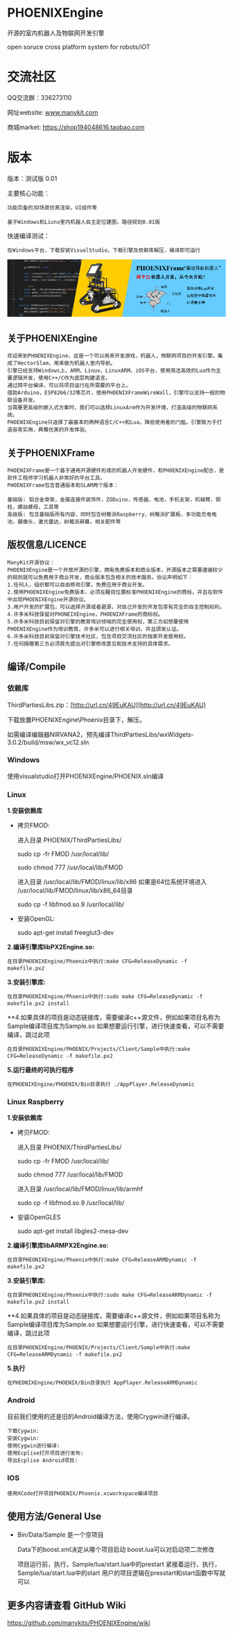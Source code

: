 # PHOENIXEngine

开源的室内机器人及物联网开发引擎

open soruce cross platform system for robots/iOT

# 交流社区

QQ交流群：336273110

网址website: www.manykit.com

商城market: https://shop194048616.taobao.com

# 版本

版本：测试版 0.01

主要核心功能：

    功能完备的3D场景仿真渲染，UI组件等

    基于Windows和Liunx室内机器人自主定位建图，路径规划0.01版
    
快速编译测试：

    在Windows平台，下载安装VisualStudio，下载引擎及依赖库解压，编译即可运行

![avatar](Documentation/ShowImagesGitHub/img/phoenixframe.png)

## 关于PHOENIXEngine

	欢迎来到PHOENIXEngine，这是一个可以用来开发游戏，机器人，物联网项目的开发引擎。集成了HectorSlam，用来做为机器人室内导航。
	引擎已经支持Windows上，ARM，Linux，LinuxARM，iOS平台，使用简洁高效的Lua作为主要逻辑开发，使用C++/C作为底层构建语言。
	通过跨平台编译，可以将项目运行在所需要的平台上。
	借助Arduino，ESP8266/32等芯片，使用PHOENIXFrameWireWall，引擎可以支持一般的物联设备开发。
	当需要更高级的嵌入式方案时，我们可以选择LinuxArm作为开发环境，打造高级的物联网系统。
	PHOENIXEngine只选择了最基本的两种语言C/C++和Lua，降低使用者的门槛。引擎致力于打造容易实用，典雅优美的开发体验。
	
## 关于PHOENIXFrame

    PHOENIXFrame是一个基于通用开源硬件形成的机器人开发硬件，和PHOENIXEngine配合，是软件工程师学习机器人非常好的平台工具。
	PHOENIXFrame包含普通版本和SLAM两个版本：
	
	基础版: 铝合金骨架，金属连接件装饰件，ZODuino，传感器，电池，手机支架，机械臂，铜柱，螺丝螺母，工具等
    高级版: 包含基础版所有内容，同时包含树莓派Raspberry，树莓派扩展板，多功能充电电池，摄像头，激光雷达，树莓派屏幕，相关配件等
	
	

## 版权信息/LICENCE

	ManyKit开源协议：
	PHOENIXEngine是一个开放开源的引擎，拥有免费版本和商业版本，开源版本之需要遵循较少的规则就可以免费用于商业开发，商业版本包含相关的技术服务。协议声明如下：
	1.任何人，组织都可以自由修改引擎，免费应用于商业开发。
	2.使用PHOENIXEngine免费版本，必须在醒目位置标准PHOENIXEngine的商标，并且在软件中出现PHOENIXEngine开源协议。
	3.用户开发的扩展包，可以选择开源或者避源，对自己开发的开发包享有完全的自主控制权利。
	4.许多米科技保留对PHONEIXEngine，PHOENIXFrame的商标权。
	5.许多米科技目前保留对引擎的教育培训领域的完全使用权，第三方如想要使用PHOENIXEngine作为培训教育，许多米可以进行相关培训，并且颁发认证。
	6.许多米科技目前保留对引擎技术社区，包含项目交流社区的独家开发使用权。
	7.任何捐赠第三方必须首先提出对引擎修改意见和技术支持的具体需求。

##  编译/Compile

### 依赖库

ThirdPartiesLibs.zip：[http://url.cn/49EuKAU](http://url.cn/49EuKAU)

下载放置PHOENIXEngine\Phoenix目录下，解压。

如需编译编辑器NIRVANA2，预先编译ThirdPartiesLibs/wxWidgets-3.0.2/build/msw/wx_vc12.sln

### Windows

使用visualstudio打开PHOENIXEngine/PHOENIX.sln编译

### Linux

**1.安装依赖库**

- 	拷贝FMOD:

	进入目录 PHOENIX/ThirdPartiesLibs/

	sudo cp -fr FMOD /usr/local/lib/ 

	sudo chmod 777 /usr/local/lib/FMOD
	
	进入目录 /usr/local/lib/FMOD/linux/lib/x86
	如果是64位系统环境进入 /usr/local/lib/FMOD/linux/lib/x86_64目录

	sudo cp -f libfmod.so.9 /usr/local/lib/

- 	安装OpenGL:

	sudo apt-get install freeglut3-dev

**2.编译引擎库libPX2Engine.so:**

	在目录PHOENIXEngine/Phoenix中执行:make CFG=ReleaseDynamic -f makefile.px2

**3.安装引擎库:**

	在目录PHOENIXEngine/Phoenix中执行:sudo make CFG=ReleaseDynamic -f makefile.px2 install

**4.如果具体的项目是动态链接库，需要编译c++源文件，例如如果项目名称为Sample编译项目库为Sample.so
如果想要运行引擎，进行快速查看，可以不需要编译，跳过此项

	在目录PHOENIXEngine/PHOENIX/Projects/Client/Sample中执行:make CFG=ReleaseDynamic -f makefile.px2

**5.运行最终的可执行程序**
	
	在PHOENIXEngine/PHOENIX/Bin目录执行 ./AppPlayer.ReleaseDynamic
	
### Linux Raspberry

**1.安装依赖库**

- 拷贝FMOD:

	进入目录 PHOENIX/ThirdPartiesLibs/

	sudo cp -fr FMOD /usr/local/lib/ 

	sudo chmod 777 /usr/local/lib/FMOD
	
	进入目录 /usr/local/lib/FMOD/linux/lib/armhf

	sudo cp -f libfmod.so.9 /usr/local/lib/

- 	安装OpenGLES
	
	sudo apt-get install libgles2-mesa-dev

**2.编译引擎库libARMPX2Engine.so:**

	在目录PHEONIXEngine/Phoenix中执行:make CFG=ReleaseARMDynamic -f makefile.px2

**3.安装引擎库:**

	在目录PHEONIXEngine/Phoenix中执行:sudo make CFG=ReleaseARMDynamic -f makefile.px2 install

**4.如果具体的项目是动态链接库，需要编译c++源文件，例如如果项目名称为Sample编译项目库为Sample.so
如果想要运行引擎，进行快速查看，可以不需要编译，跳过此项

	在目录PHOENIXEngine/PHOENIX/Projects/Client/Sample中执行:make CFG=ReleaseARMDynamic -f makefile.px2

**5.执行**
	
	在PHEONIXEngine/PHOENIX/Bin目录执行 AppPlayer.ReleaseARMDynamic

### Android

目前我们使用的还是旧的Android编译方法，使用Crygwin进行编译。

	下载Cygwin:
	安装Cygwin:
	使用Cygwin进行编译:
	使用Ecplise打开项目进行发布:
	导出Ecplise Android项目:

### IOS

	使用XCode打开项目PHOENIX/Phoenix.xcworkspace编译项目

## 使用方法/General Use

- Bin/Data/Sample 是一个空项目

	Data下的boost.xml决定从哪个项目启动
	boost.lua可以对启动项二次修改
	
	项目运行前，执行，Sample/lua/start.lua中的prestart
	紧接着运行，执行，Sample/lua/start.lua中的start
	用户的项目逻辑在presstart和start函数中写就可以
	
## 更多内容请查看 GitHub Wiki

https://github.com/manykits/PHOENIXEngine/wiki
